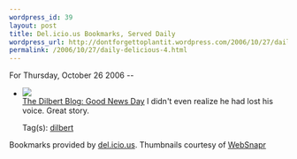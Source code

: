 ```yaml
--- 
wordpress_id: 39
layout: post
title: Del.icio.us Bookmarks, Served Daily
wordpress_url: http://dontforgettoplantit.wordpress.com/2006/10/27/daily-delicious-4/
permalink: /2006/10/27/daily-delicious-4.html
---
```

<p class="daily-delicious-header">For Thursday, October 26 2006 --</p>
<ul class="daily-delicious">
    <li><p><img src="http://images.websnapr.com/?url=http://dilbertblog.typepad.com/the_dilbert_blog/2006/10/good_news_day.html"><br /> <a href="http://dilbertblog.typepad.com/the_dilbert_blog/2006/10/good_news_day.html" title="http://dilbertblog.typepad.com/the_dilbert_blog/2006/10/good_news_day.html">The Dilbert Blog: Good News Day</a>
I didn't even realize he had lost his voice.  Great story.</p><div class="daily-delicious-tags">Tag(s): <a href="http://del.icio.us/popular/dilbert">dilbert</a> </div></li></ul><p class="daily-delicious-footer">Bookmarks provided by <a href="http://del.icio.us/cyu">del.icio.us</a>.  Thumbnails courtesy of <a href="http://websnapr.com">WebSnapr</a>
